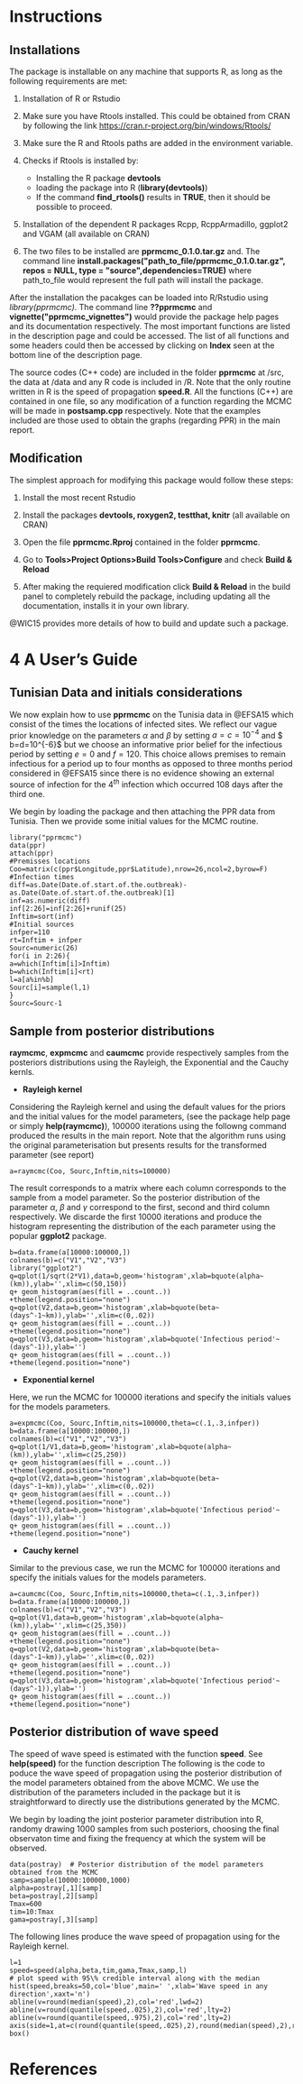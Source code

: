 # Instructions

## Installations
The package is installable on any machine that supports R, as long as the following requirements are met:

1. Installation of R or Rstudio 

2. Make sure you have Rtools installed. This could be obtained from CRAN by following the link
https://cran.r-project.org/bin/windows/Rtools/

3. Make sure the R and Rtools paths are added in the environment variable.
                                                                                                               
4. Checks if Rtools is installed by:
      - Installing the R package **devtools**
      - loading the package into R (**library(devtools)**)
      - If the command **find_rtools()** results in **TRUE**, then it should be possible to proceed.
      
5. Installation of the dependent R packages Rcpp, RcppArmadillo, ggplot2 and VGAM (all available on CRAN)

6. The two files to be installed are **pprmcmc_0.1.0.tar.gz** and. The command line **install.packages("path_to_file/pprmcmc_0.1.0.tar.gz", repos = NULL, type = "source",dependencies=TRUE)** where path_to_file would represent the full path will install the package.
   
After the installation the pacakges can be loaded into R/Rstudio using *library(pprmcmc)*. The command line **??pprmcmc** and **vignette("pprmcmc_vignettes")** would provide the package help pages and its documentation respectively. The most important functions are listed in the description page and could be accessed. The list of all functions and some headers could then be accessed by clicking on **Index** seen at the bottom line of the description page.

The source codes (C++ code) are included in the folder **pprmcmc** at /src, the data at /data and any R code is included in /R. Note that the only routine written in R is the speed of propagation **speed.R**.
All the functions (C++) are contained in one file, so any modification of a function regarding the MCMC will be made in **postsamp.cpp** respectively. Note that the examples included are those used to obtain the graphs (regarding PPR) in the main report.

## Modification
The simplest approach for modifying this package would follow these steps:

1. Install the most recent Rstudio

2. Install the packages **devtools, roxygen2, testthat, knitr** (all available on CRAN)

3. Open the file **pprmcmc.Rproj** contained in the folder **pprmcmc**. 

4. Go to **Tools>Project Options>Build Tools>Configure** and check **Build & Reload**

5. After making the requiered modification click **Build & Reload** in the build panel to completely rebuild the package, including updating all the documentation, installs it in your own library.

@WIC15 provides more details of how to build and update such a package. 

# 4 A User’s Guide

## Tunisian Data and initials considerations
We now explain how to use **pprmcmc** on the Tunisia data in @EFSA15 which consist of the times the locations of infected sites. We reflect our vague prior knowledge on the parameters $\alpha$ and $\beta$ by setting $a=c=10^{-4}$ and $ b=d=10^{-6}$ but we choose an informative prior belief for the infectious period by setting $e=0$ and $f=120$. This choice allows premises to remain infectious for a period up to four months as opposed to three months period considered in @EFSA15 since there is no evidence showing an external source of infection for the $4^{th}$ infection which occurred $108$ days after the third one. 

We begin by loading the package and then attaching the PPR data from Tunisia.  Then we provide some initial values for the MCMC routine.
```{r, message=F, warning=F,echo=TRUE}
library("pprmcmc")
data(ppr)
attach(ppr)
#Premisses locations
Coo=matrix(c(ppr$Longitude,ppr$Latitude),nrow=26,ncol=2,byrow=F)
#Infection times
diff=as.Date(Date.of.start.of.the.outbreak)-as.Date(Date.of.start.of.the.outbreak)[1]
inf=as.numeric(diff)
inf[2:26]=inf[2:26]+runif(25)
Inftim=sort(inf)
#Initial sources
infper=110
rt=Inftim + infper
Sourc=numeric(26)
for(i in 2:26){
a=which(Inftim[i]>Inftim)
b=which(Inftim[i]<rt)
l=a[a%in%b]
Sourc[i]=sample(l,1)
}
Sourc=Sourc-1
```
## Sample from posterior distributions

**raymcmc**, **expmcmc** and **caumcmc** provide respectively samples from the posteriors distributions using the Rayleigh, the Exponential and the Cauchy kernls. 

*   **Rayleigh kernel**

Considering the Rayleigh kernel and using the default values for the priors and the initial values for the model parameters, (see the package help page or simply **help(raymcmc)**), 100000 iterations using the followng command produced the results in the main report. Note that the algorithm runs using the original parameterisation but presents results for the transformed parameter (see report)

```{r, message=F, warning=F,echo=TRUE, fig.align='center'}
a=raymcmc(Coo, Sourc,Inftim,nits=100000)
```
The result corresponds to a matrix where each column corresponds to the sample from a model parameter. So the posterior distribution of the parameter $\alpha$, $\beta$ and $\gamma$ correspond to the first, second and third column respectively. We discarde the first 10000 iterations and produce the histogram representing the distribution of the each parameter using the popular **ggplot2** package.

```{r, message=F, warning=F,echo=TRUE, fig.align='center'}
b=data.frame(a[10000:100000,])
colnames(b)=c("V1","V2","V3")
library("ggplot2")
q=qplot(1/sqrt(2*V1),data=b,geom='histogram',xlab=bquote(alpha~(km)),ylab='',xlim=c(50,150))
q+ geom_histogram(aes(fill = ..count..)) +theme(legend.position="none")
q=qplot(V2,data=b,geom='histogram',xlab=bquote(beta~(days^-1~km)),ylab='',xlim=c(0,.02))
q+ geom_histogram(aes(fill = ..count..)) +theme(legend.position="none")
q=qplot(V3,data=b,geom='histogram',xlab=bquote('Infectious period'~(days^-1)),ylab='')
q+ geom_histogram(aes(fill = ..count..)) +theme(legend.position="none")
```
* **Exponential kernel**

Here, we run the MCMC for 100000 iterations and specify the initials values for the models parameters.
```{r, message=F, warning=F,echo=TRUE, fig.align='center'}
a=expmcmc(Coo, Sourc,Inftim,nits=100000,theta=c(.1,.3,infper))
b=data.frame(a[10000:100000,])
colnames(b)=c("V1","V2","V3")
q=qplot(1/V1,data=b,geom='histogram',xlab=bquote(alpha~(km)),ylab='',xlim=c(25,250))
q+ geom_histogram(aes(fill = ..count..)) +theme(legend.position="none")
q=qplot(V2,data=b,geom='histogram',xlab=bquote(beta~(days^-1~km)),ylab='',xlim=c(0,.02))
q+ geom_histogram(aes(fill = ..count..)) +theme(legend.position="none")
q=qplot(V3,data=b,geom='histogram',xlab=bquote('Infectious period'~(days^-1)),ylab='')
q+ geom_histogram(aes(fill = ..count..)) +theme(legend.position="none")
```

* **Cauchy kernel**

Similar to the previous case, we run the MCMC for 100000 iterations and specify the initials values for the models parameters.
```{r, message=F, warning=F,echo=TRUE, fig.align='center'}
a=caumcmc(Coo, Sourc,Inftim,nits=100000,theta=c(.1,.3,infper))
b=data.frame(a[10000:100000,])
colnames(b)=c("V1","V2","V3")
q=qplot(V1,data=b,geom='histogram',xlab=bquote(alpha~(km)),ylab='',xlim=c(25,350))
q+ geom_histogram(aes(fill = ..count..)) +theme(legend.position="none")
q=qplot(V2,data=b,geom='histogram',xlab=bquote(beta~(days^-1~km)),ylab='',xlim=c(0,.02))
q+ geom_histogram(aes(fill = ..count..)) +theme(legend.position="none")
q=qplot(V3,data=b,geom='histogram',xlab=bquote('Infectious period'~(days^-1)),ylab='')
q+ geom_histogram(aes(fill = ..count..)) +theme(legend.position="none")
```

## Posterior distribution of wave speed

The speed of wave speed is estimated with the function **speed**. See **help(speed)** for the function description
The following is the code to poduce the wave speed of propagation using the posterior distribution of the model parameters obtained from the above MCMC. We use the distribution of the parameters included in the package but it is straightforward to directly use the distributions generated by the MCMC. 

We begin by loading the joint posterior parameter distribution into R, randomy drawing 1000 samples from such posteriors, choosing the final observaton time and fixing the frequency at which the system will be observed.

```{r, message=F, warning=F,echo=TRUE}
data(postray)  # Posterior distribution of the model parameters obtained from the MCMC
samp=sample(10000:100000,1000)
alpha=postray[,1][samp]
beta=postray[,2][samp]
Tmax=600  
tim=10:Tmax
gama=postray[,3][samp]
```

The following lines produce the wave speed of propagation using for the Rayleigh kernel.
```{r, message=F, warning=F,echo=TRUE, fig.cap='95%-credible interval for wave speed from posterior predictive simulations of the process', fig.align='center', fig.width=6, fig.height=6}
l=1
speed=speed(alpha,beta,tim,gama,Tmax,samp,l)
# plot speed with 95\% credible interval along with the median  
hist(speed,breaks=50,col='blue',main=' ',xlab='Wave speed in any direction',xaxt='n')
abline(v=round(median(speed),2),col='red',lwd=2)
abline(v=round(quantile(speed,.025),2),col='red',lty=2)
abline(v=round(quantile(speed,.975),2),col='red',lty=2)
axis(side=1,at=c(round(quantile(speed,.025),2),round(median(speed),2),round(quantile(speed,.975),2)),las=2)
box()
```
<script type="text/x-mathjax-config">
   MathJax.Hub.Config({  "HTML-CSS": { minScaleAdjust: 125, availableFonts: [] }  });
</script>
# References

